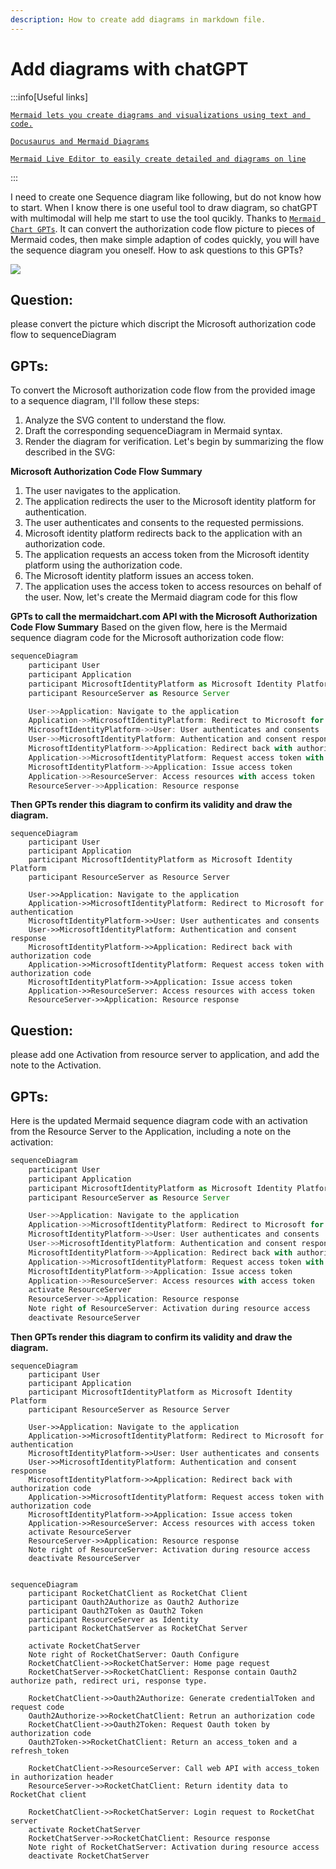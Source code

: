 ```yaml
---
description: How to create add diagrams in markdown file.
---
```



# Add diagrams with chatGPT


:::info[Useful links]

[`Mermaid lets you create diagrams and visualizations using text and code.`](https://mermaid.js.org/intro/)

[`Docusaurus and Mermaid Diagrams`](https://docusaurus.io/docs/markdown-features/diagrams)

[`Mermaid Live Editor to easily create detailed and diagrams on line`](https://mermaid.live/edit)

:::

I need to create one Sequence diagram like following, but do not know how to start. When I know there is one useful tool to draw diagram, so chatGPT with multimodal will help me start to use the tool qucikly.
Thanks to [`Mermaid Chart GPTs`](https://chatgpt.com/g/g-1IRFKwq4G-mermaid-chart-diagrams-and-charts). It can convert the authorization code flow picture to pieces of Mermaid codes, then make simple adaption of codes quickly, you will have the sequence diagram you oneself.
How to ask questions to this GPTs?

![](/img/rocketchat/Microsoft-authorization-code-flow.svg)

## Question: 

please convert the picture which discript the Microsoft authorization code flow to sequenceDiagram


## GPTs: 

To convert the Microsoft authorization code flow from the provided image to a sequence diagram, I'll follow these steps:

1. Analyze the SVG content to understand the flow.
2. Draft the corresponding sequenceDiagram in Mermaid syntax.
3. Render the diagram for verification.
Let's begin by summarizing the flow described in the SVG:

**Microsoft Authorization Code Flow Summary**
1. The user navigates to the application.
2. The application redirects the user to the Microsoft identity platform for authentication.
3. The user authenticates and consents to the requested permissions.
4. Microsoft identity platform redirects back to the application with an authorization code.
5. The application requests an access token from the Microsoft identity platform using the authorization code.
6. The Microsoft identity platform issues an access token.
7. The application uses the access token to access resources on behalf of the user.
Now, let's create the Mermaid diagram code for this flow

**GPTs to call the mermaidchart.com API with the Microsoft Authorization Code Flow Summary**
Based on the given flow, here is the Mermaid sequence diagram code for the Microsoft authorization code flow:

```js
sequenceDiagram
    participant User
    participant Application
    participant MicrosoftIdentityPlatform as Microsoft Identity Platform
    participant ResourceServer as Resource Server

    User->>Application: Navigate to the application
    Application->>MicrosoftIdentityPlatform: Redirect to Microsoft for authentication
    MicrosoftIdentityPlatform->>User: User authenticates and consents
    User->>MicrosoftIdentityPlatform: Authentication and consent response
    MicrosoftIdentityPlatform->>Application: Redirect back with authorization code
    Application->>MicrosoftIdentityPlatform: Request access token with authorization code
    MicrosoftIdentityPlatform->>Application: Issue access token
    Application->>ResourceServer: Access resources with access token
    ResourceServer->>Application: Resource response
```

**Then GPTs render this diagram to confirm its validity and draw the diagram.**

```mermaid
sequenceDiagram
    participant User
    participant Application
    participant MicrosoftIdentityPlatform as Microsoft Identity Platform
    participant ResourceServer as Resource Server

    User->>Application: Navigate to the application
    Application->>MicrosoftIdentityPlatform: Redirect to Microsoft for authentication
    MicrosoftIdentityPlatform->>User: User authenticates and consents
    User->>MicrosoftIdentityPlatform: Authentication and consent response
    MicrosoftIdentityPlatform->>Application: Redirect back with authorization code
    Application->>MicrosoftIdentityPlatform: Request access token with authorization code
    MicrosoftIdentityPlatform->>Application: Issue access token
    Application->>ResourceServer: Access resources with access token
    ResourceServer->>Application: Resource response
```

## Question: 

please add one Activation from resource server to application, and add the note to the Activation.


## GPTs: 

Here is the updated Mermaid sequence diagram code with an activation from the Resource Server to the Application, including a note on the activation:

```js
sequenceDiagram
    participant User
    participant Application
    participant MicrosoftIdentityPlatform as Microsoft Identity Platform
    participant ResourceServer as Resource Server

    User->>Application: Navigate to the application
    Application->>MicrosoftIdentityPlatform: Redirect to Microsoft for authentication
    MicrosoftIdentityPlatform->>User: User authenticates and consents
    User->>MicrosoftIdentityPlatform: Authentication and consent response
    MicrosoftIdentityPlatform->>Application: Redirect back with authorization code
    Application->>MicrosoftIdentityPlatform: Request access token with authorization code
    MicrosoftIdentityPlatform->>Application: Issue access token
    Application->>ResourceServer: Access resources with access token
    activate ResourceServer
    ResourceServer->>Application: Resource response
    Note right of ResourceServer: Activation during resource access
    deactivate ResourceServer

```

**Then GPTs render this diagram to confirm its validity and draw the diagram.**

```mermaid
sequenceDiagram
    participant User
    participant Application
    participant MicrosoftIdentityPlatform as Microsoft Identity Platform
    participant ResourceServer as Resource Server

    User->>Application: Navigate to the application
    Application->>MicrosoftIdentityPlatform: Redirect to Microsoft for authentication
    MicrosoftIdentityPlatform->>User: User authenticates and consents
    User->>MicrosoftIdentityPlatform: Authentication and consent response
    MicrosoftIdentityPlatform->>Application: Redirect back with authorization code
    Application->>MicrosoftIdentityPlatform: Request access token with authorization code
    MicrosoftIdentityPlatform->>Application: Issue access token
    Application->>ResourceServer: Access resources with access token
    activate ResourceServer
    ResourceServer->>Application: Resource response
    Note right of ResourceServer: Activation during resource access
    deactivate ResourceServer

```


```mermaid

sequenceDiagram
    participant RocketChatClient as RocketChat Client
    participant Oauth2Authorize as Oauth2 Authorize
    participant Oauth2Token as Oauth2 Token
    participant ResourceServer as Identity
    participant RocketChatServer as RocketChat Server

    activate RocketChatServer
    Note right of RocketChatServer: Oauth Configure
    RocketChatClient->>RocketChatServer: Home page request
    RocketChatServer->>RocketChatClient: Response contain Oauth2 authorize path, redirect uri, response type.

    RocketChatClient->>Oauth2Authorize: Generate credentialToken and request code
    Oauth2Authorize->>RocketChatClient: Retrun an authorization code
    RocketChatClient->>Oauth2Token: Request Oauth token by authorization code
    Oauth2Token->>RocketChatClient: Return an access_token and a refresh_token

    RocketChatClient->>ResourceServer: Call web API with access_token in authorization header
    ResourceServer->>RocketChatClient: Return identity data to RocketChat client

    RocketChatClient->>RocketChatServer: Login request to RocketChat server
    activate RocketChatServer
    RocketChatServer->>RocketChatClient: Resource response
    Note right of RocketChatServer: Activation during resource access
    deactivate RocketChatServer

```


